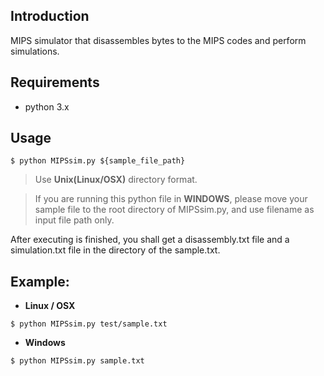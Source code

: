 ## Introduction
MIPS simulator that disassembles bytes to the MIPS codes and perform simulations.

## Requirements
+ python 3.x

## Usage
```
$ python MIPSsim.py ${sample_file_path}
```
> Use **Unix(Linux/OSX)** directory format.

> If you are running this python file in **WINDOWS**, please move your sample file to the root directory of MIPSsim.py, and use filename as input file path only. 

After executing is finished, you shall get a disassembly.txt file and a simulation.txt file in the directory of the sample.txt.

## Example:
+ **Linux / OSX**

`$ python MIPSsim.py test/sample.txt`

+ **Windows**

`$ python MIPSsim.py sample.txt`
